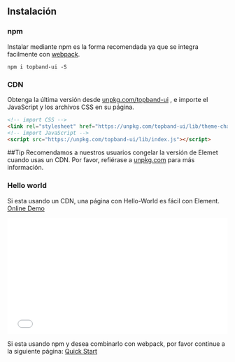 ## Instalación

### npm

Instalar mediante npm es la forma recomendada ya que se integra facilmente con [webpack](https://webpack.js.org/).

```shell
npm i topband-ui -S
```

### CDN

Obtenga la última versión desde [unpkg.com/topband-ui](https://unpkg.com/topband-ui/) , e importe el JavaScript y los archivos CSS en su página.

```html
<!-- import CSS -->
<link rel="stylesheet" href="https://unpkg.com/topband-ui/lib/theme-chalk/index.css">
<!-- import JavaScript -->
<script src="https://unpkg.com/topband-ui/lib/index.js"></script>
```

##Tip
Recomendamos a nuestros usuarios congelar la versión de Elemet cuando usas un CDN. Por favor, refiérase a [unpkg.com](https://unpkg.com) para más información.

### Hello world

Si esta usando un CDN, una página con Hello-World es fácil con Element. [Online Demo](https://codepen.io/ziyoung/pen/rRKYpd)

<iframe height="265" style="width: 100%;" scrolling="no" title="Element demo" src="//codepen.io/ziyoung/embed/rRKYpd/?height=265&theme-id=light&default-tab=html,result" frameborder="no" allowtransparency="true" allowfullscreen="true">
  See the Pen <a href='https://codepen.io/ziyoung/pen/rRKYpd/'>Element demo</a> by hetech
  (<a href='https://codepen.io/ziyoung'>@ziyoung</a>) on <a href='https://codepen.io'>CodePen</a>.
</iframe>

Si esta usando npm y desea combinarlo con webpack, por favor continue a la siguiente página: [Quick Start](/#/es/component/quickstart)
